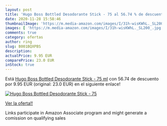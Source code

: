 ```yaml
---
layout: post
title: 'Hugo Boss Bottled Desodorante Stick - 75 al 56.74 % de descuento'
date: 2020-11-28 15:58:46
thumbnailImage: 'https://m.media-amazon.com/images/I/31h-wisKWhL._SL200_.jpg'
images: [ 'https://m.media-amazon.com/images/I/31h-wisKWhL._SL200_.jpg' ]
comments: true
category: ofertas
author: ring
slug: B001BQXPBS
description:
actualPrice: 9.95 EUR
comparePrice: 23.0 EUR
inStock: true
---
```


Está [Hugo Boss Bottled Desodorante Stick - 75 ml](https://www.amazon.es/dp/B001BQXPBS/?tag=tolees-21) con 56.74 de descuento por 9.95 EUR (original: 23.0 EUR) en el siguiente enlace!

[![Hugo Boss Bottled Desodorante Stick - 75](https://m.media-amazon.com/images/I/31h-wisKWhL._SL200_.jpg)](https://www.amazon.es/dp/B001BQXPBS/?tag=tolees-21)

[Ver la oferta!!](https://www.amazon.es/dp/B001BQXPBS/?tag=tolees-21)

Links participate in Amazon Associate program and might generate a comission on qualifying sales


